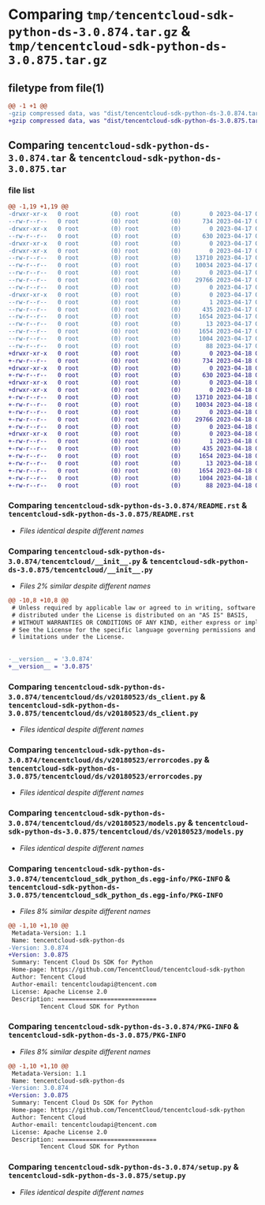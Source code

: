 # Comparing `tmp/tencentcloud-sdk-python-ds-3.0.874.tar.gz` & `tmp/tencentcloud-sdk-python-ds-3.0.875.tar.gz`

## filetype from file(1)

```diff
@@ -1 +1 @@
-gzip compressed data, was "dist/tencentcloud-sdk-python-ds-3.0.874.tar", last modified: Mon Apr 17 00:28:32 2023, max compression
+gzip compressed data, was "dist/tencentcloud-sdk-python-ds-3.0.875.tar", last modified: Tue Apr 18 00:34:44 2023, max compression
```

## Comparing `tencentcloud-sdk-python-ds-3.0.874.tar` & `tencentcloud-sdk-python-ds-3.0.875.tar`

### file list

```diff
@@ -1,19 +1,19 @@
-drwxr-xr-x   0 root         (0) root         (0)        0 2023-04-17 00:28:32.000000 tencentcloud-sdk-python-ds-3.0.874/
--rw-r--r--   0 root         (0) root         (0)      734 2023-04-17 00:28:32.000000 tencentcloud-sdk-python-ds-3.0.874/README.rst
-drwxr-xr-x   0 root         (0) root         (0)        0 2023-04-17 00:28:32.000000 tencentcloud-sdk-python-ds-3.0.874/tencentcloud/
--rw-r--r--   0 root         (0) root         (0)      630 2023-04-17 00:28:32.000000 tencentcloud-sdk-python-ds-3.0.874/tencentcloud/__init__.py
-drwxr-xr-x   0 root         (0) root         (0)        0 2023-04-17 00:28:32.000000 tencentcloud-sdk-python-ds-3.0.874/tencentcloud/ds/
-drwxr-xr-x   0 root         (0) root         (0)        0 2023-04-17 00:28:32.000000 tencentcloud-sdk-python-ds-3.0.874/tencentcloud/ds/v20180523/
--rw-r--r--   0 root         (0) root         (0)    13710 2023-04-17 00:28:32.000000 tencentcloud-sdk-python-ds-3.0.874/tencentcloud/ds/v20180523/ds_client.py
--rw-r--r--   0 root         (0) root         (0)    10034 2023-04-17 00:28:32.000000 tencentcloud-sdk-python-ds-3.0.874/tencentcloud/ds/v20180523/errorcodes.py
--rw-r--r--   0 root         (0) root         (0)        0 2023-04-17 00:28:32.000000 tencentcloud-sdk-python-ds-3.0.874/tencentcloud/ds/v20180523/__init__.py
--rw-r--r--   0 root         (0) root         (0)    29766 2023-04-17 00:28:32.000000 tencentcloud-sdk-python-ds-3.0.874/tencentcloud/ds/v20180523/models.py
--rw-r--r--   0 root         (0) root         (0)        0 2023-04-17 00:28:32.000000 tencentcloud-sdk-python-ds-3.0.874/tencentcloud/ds/__init__.py
-drwxr-xr-x   0 root         (0) root         (0)        0 2023-04-17 00:28:32.000000 tencentcloud-sdk-python-ds-3.0.874/tencentcloud_sdk_python_ds.egg-info/
--rw-r--r--   0 root         (0) root         (0)        1 2023-04-17 00:28:32.000000 tencentcloud-sdk-python-ds-3.0.874/tencentcloud_sdk_python_ds.egg-info/dependency_links.txt
--rw-r--r--   0 root         (0) root         (0)      435 2023-04-17 00:28:32.000000 tencentcloud-sdk-python-ds-3.0.874/tencentcloud_sdk_python_ds.egg-info/SOURCES.txt
--rw-r--r--   0 root         (0) root         (0)     1654 2023-04-17 00:28:32.000000 tencentcloud-sdk-python-ds-3.0.874/tencentcloud_sdk_python_ds.egg-info/PKG-INFO
--rw-r--r--   0 root         (0) root         (0)       13 2023-04-17 00:28:32.000000 tencentcloud-sdk-python-ds-3.0.874/tencentcloud_sdk_python_ds.egg-info/top_level.txt
--rw-r--r--   0 root         (0) root         (0)     1654 2023-04-17 00:28:32.000000 tencentcloud-sdk-python-ds-3.0.874/PKG-INFO
--rw-r--r--   0 root         (0) root         (0)     1004 2023-04-17 00:28:32.000000 tencentcloud-sdk-python-ds-3.0.874/setup.py
--rw-r--r--   0 root         (0) root         (0)       88 2023-04-17 00:28:32.000000 tencentcloud-sdk-python-ds-3.0.874/setup.cfg
+drwxr-xr-x   0 root         (0) root         (0)        0 2023-04-18 00:34:44.000000 tencentcloud-sdk-python-ds-3.0.875/
+-rw-r--r--   0 root         (0) root         (0)      734 2023-04-18 00:34:43.000000 tencentcloud-sdk-python-ds-3.0.875/README.rst
+drwxr-xr-x   0 root         (0) root         (0)        0 2023-04-18 00:34:44.000000 tencentcloud-sdk-python-ds-3.0.875/tencentcloud/
+-rw-r--r--   0 root         (0) root         (0)      630 2023-04-18 00:34:43.000000 tencentcloud-sdk-python-ds-3.0.875/tencentcloud/__init__.py
+drwxr-xr-x   0 root         (0) root         (0)        0 2023-04-18 00:34:44.000000 tencentcloud-sdk-python-ds-3.0.875/tencentcloud/ds/
+drwxr-xr-x   0 root         (0) root         (0)        0 2023-04-18 00:34:44.000000 tencentcloud-sdk-python-ds-3.0.875/tencentcloud/ds/v20180523/
+-rw-r--r--   0 root         (0) root         (0)    13710 2023-04-18 00:34:43.000000 tencentcloud-sdk-python-ds-3.0.875/tencentcloud/ds/v20180523/ds_client.py
+-rw-r--r--   0 root         (0) root         (0)    10034 2023-04-18 00:34:43.000000 tencentcloud-sdk-python-ds-3.0.875/tencentcloud/ds/v20180523/errorcodes.py
+-rw-r--r--   0 root         (0) root         (0)        0 2023-04-18 00:34:43.000000 tencentcloud-sdk-python-ds-3.0.875/tencentcloud/ds/v20180523/__init__.py
+-rw-r--r--   0 root         (0) root         (0)    29766 2023-04-18 00:34:43.000000 tencentcloud-sdk-python-ds-3.0.875/tencentcloud/ds/v20180523/models.py
+-rw-r--r--   0 root         (0) root         (0)        0 2023-04-18 00:34:43.000000 tencentcloud-sdk-python-ds-3.0.875/tencentcloud/ds/__init__.py
+drwxr-xr-x   0 root         (0) root         (0)        0 2023-04-18 00:34:44.000000 tencentcloud-sdk-python-ds-3.0.875/tencentcloud_sdk_python_ds.egg-info/
+-rw-r--r--   0 root         (0) root         (0)        1 2023-04-18 00:34:44.000000 tencentcloud-sdk-python-ds-3.0.875/tencentcloud_sdk_python_ds.egg-info/dependency_links.txt
+-rw-r--r--   0 root         (0) root         (0)      435 2023-04-18 00:34:44.000000 tencentcloud-sdk-python-ds-3.0.875/tencentcloud_sdk_python_ds.egg-info/SOURCES.txt
+-rw-r--r--   0 root         (0) root         (0)     1654 2023-04-18 00:34:44.000000 tencentcloud-sdk-python-ds-3.0.875/tencentcloud_sdk_python_ds.egg-info/PKG-INFO
+-rw-r--r--   0 root         (0) root         (0)       13 2023-04-18 00:34:44.000000 tencentcloud-sdk-python-ds-3.0.875/tencentcloud_sdk_python_ds.egg-info/top_level.txt
+-rw-r--r--   0 root         (0) root         (0)     1654 2023-04-18 00:34:44.000000 tencentcloud-sdk-python-ds-3.0.875/PKG-INFO
+-rw-r--r--   0 root         (0) root         (0)     1004 2023-04-18 00:34:43.000000 tencentcloud-sdk-python-ds-3.0.875/setup.py
+-rw-r--r--   0 root         (0) root         (0)       88 2023-04-18 00:34:44.000000 tencentcloud-sdk-python-ds-3.0.875/setup.cfg
```

### Comparing `tencentcloud-sdk-python-ds-3.0.874/README.rst` & `tencentcloud-sdk-python-ds-3.0.875/README.rst`

 * *Files identical despite different names*

### Comparing `tencentcloud-sdk-python-ds-3.0.874/tencentcloud/__init__.py` & `tencentcloud-sdk-python-ds-3.0.875/tencentcloud/__init__.py`

 * *Files 2% similar despite different names*

```diff
@@ -10,8 +10,8 @@
 # Unless required by applicable law or agreed to in writing, software
 # distributed under the License is distributed on an "AS IS" BASIS,
 # WITHOUT WARRANTIES OR CONDITIONS OF ANY KIND, either express or implied.
 # See the License for the specific language governing permissions and
 # limitations under the License.
 
 
-__version__ = '3.0.874'
+__version__ = '3.0.875'
```

### Comparing `tencentcloud-sdk-python-ds-3.0.874/tencentcloud/ds/v20180523/ds_client.py` & `tencentcloud-sdk-python-ds-3.0.875/tencentcloud/ds/v20180523/ds_client.py`

 * *Files identical despite different names*

### Comparing `tencentcloud-sdk-python-ds-3.0.874/tencentcloud/ds/v20180523/errorcodes.py` & `tencentcloud-sdk-python-ds-3.0.875/tencentcloud/ds/v20180523/errorcodes.py`

 * *Files identical despite different names*

### Comparing `tencentcloud-sdk-python-ds-3.0.874/tencentcloud/ds/v20180523/models.py` & `tencentcloud-sdk-python-ds-3.0.875/tencentcloud/ds/v20180523/models.py`

 * *Files identical despite different names*

### Comparing `tencentcloud-sdk-python-ds-3.0.874/tencentcloud_sdk_python_ds.egg-info/PKG-INFO` & `tencentcloud-sdk-python-ds-3.0.875/tencentcloud_sdk_python_ds.egg-info/PKG-INFO`

 * *Files 8% similar despite different names*

```diff
@@ -1,10 +1,10 @@
 Metadata-Version: 1.1
 Name: tencentcloud-sdk-python-ds
-Version: 3.0.874
+Version: 3.0.875
 Summary: Tencent Cloud Ds SDK for Python
 Home-page: https://github.com/TencentCloud/tencentcloud-sdk-python
 Author: Tencent Cloud
 Author-email: tencentcloudapi@tencent.com
 License: Apache License 2.0
 Description: ============================
         Tencent Cloud SDK for Python
```

### Comparing `tencentcloud-sdk-python-ds-3.0.874/PKG-INFO` & `tencentcloud-sdk-python-ds-3.0.875/PKG-INFO`

 * *Files 8% similar despite different names*

```diff
@@ -1,10 +1,10 @@
 Metadata-Version: 1.1
 Name: tencentcloud-sdk-python-ds
-Version: 3.0.874
+Version: 3.0.875
 Summary: Tencent Cloud Ds SDK for Python
 Home-page: https://github.com/TencentCloud/tencentcloud-sdk-python
 Author: Tencent Cloud
 Author-email: tencentcloudapi@tencent.com
 License: Apache License 2.0
 Description: ============================
         Tencent Cloud SDK for Python
```

### Comparing `tencentcloud-sdk-python-ds-3.0.874/setup.py` & `tencentcloud-sdk-python-ds-3.0.875/setup.py`

 * *Files identical despite different names*

